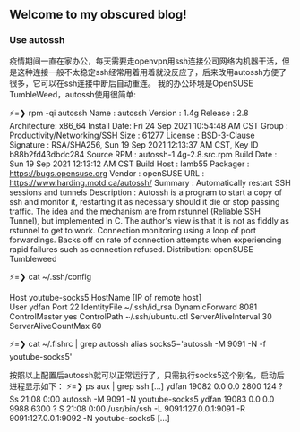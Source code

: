 ## Welcome to my obscured blog!


### Use autossh

疫情期间一直在家办公，每天需要走openvpn用ssh连接公司网络内机器干活，但是这种连接一般不太稳定ssh经常用着用着就没反应了，后来改用autossh方便了很多，它可以在ssh连接中断后自动重连。
我的办公环境是OpenSUSE TumbleWeed，autossh使用很简单:

⚡=❯ rpm -qi autossh
Name        : autossh
Version     : 1.4g
Release     : 2.8
Architecture: x86_64
Install Date: Fri 24 Sep 2021 10:54:48 AM CST
Group       : Productivity/Networking/SSH
Size        : 61277
License     : BSD-3-Clause
Signature   : RSA/SHA256, Sun 19 Sep 2021 12:13:37 AM CST, Key ID b88b2fd43dbdc284
Source RPM  : autossh-1.4g-2.8.src.rpm
Build Date  : Sun 19 Sep 2021 12:13:12 AM CST
Build Host  : lamb55
Packager    : https://bugs.opensuse.org
Vendor      : openSUSE
URL         : https://www.harding.motd.ca/autossh/
Summary     : Automatically restart SSH sessions and tunnels
Description :
Autossh is a program to start a copy of ssh and monitor it, restarting
it as necessary should it die or stop passing traffic. The idea and
the mechanism are from rstunnel (Reliable SSH Tunnel), but implemented
in C. The author's view is that it is not as fiddly as rstunnel to get
to work. Connection monitoring using a loop of port forwardings. Backs
off on rate of connection attempts when experiencing rapid failures
such as connection refused.
Distribution: openSUSE Tumbleweed

⚡=❯ cat ~/.ssh/config

Host youtube-socks5
	HostName  [IP of remote host]		
	User			ydfan
	Port			22
	IdentityFile		~/.ssh/id_rsa
	DynamicForward		8081
	ControlMaster		yes
	ControlPath		~/.ssh/ubuntu.ctl
	ServerAliveInterval	30
	ServerAliveCountMax	60	


⚡=❯ cat ~/.fishrc | grep autossh
alias socks5='autossh -M 9091 -N -f youtube-socks5'

按照以上配置后autossh就可以正常运行了，只需执行socks5这个别名，启动后进程显示如下：
⚡=❯ ps aux | grep ssh
[...]
ydfan     19082  0.0  0.0   2800   124 ?        Ss   21:08   0:00 autossh -M 9091 -N    youtube-socks5
ydfan     19083  0.0  0.0   9988  6300 ?        S    21:08   0:00 /usr/bin/ssh -L 9091:127.0.0.1:9091 -R 9091:127.0.0.1:9092 -N youtube-socks5
[...]
